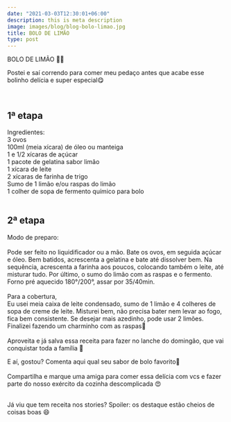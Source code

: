 ```yaml
---
date: "2021-03-03T12:30:01+06:00"
description: this is meta description
image: images/blog/blog-bolo-limao.jpg
title: BOLO DE LIMÃO
type: post
---
```


BOLO DE LIMÃO 🍰🍋

Postei e saí correndo para comer meu pedaço antes que acabe esse bolinho delícia e super especial😋

&nbsp;  
## 1ª etapa
Ingredientes:  
3 ovos  
100ml (meia xícara) de óleo ou manteiga  
1 e 1/2 xícaras de açúcar  
1 pacote de gelatina sabor limão  
1 xícara de leite  
2 xícaras de farinha de trigo  
Sumo de 1 limão e/ou raspas do limão  
1 colher de sopa de fermento químico para bolo  
&nbsp;  
## 2ª etapa  
Modo de preparo:  
&nbsp;  
Pode ser feito no liquidificador ou a mão. Bate os ovos, em seguida açúcar e óleo. Bem batidos, acrescenta a gelatina e bate até dissolver bem. Na sequência, acrescenta a farinha aos poucos, colocando também o leite, até misturar tudo. Por último, o sumo do limão com as raspas e o fermento. Forno pré aquecido 180°/200°, assar por 35/40min.  
&nbsp;  
Para a cobertura,     
Eu usei meia caixa de leite condensado, sumo de 1 limão e 4 colheres de sopa de creme de leite. Misturei bem, não precisa bater nem levar ao fogo, fica bem consistente. Se desejar mais azedinho, pode usar 2 limões. Finalizei fazendo um charminho com as raspas🥰  
&nbsp;  
Aproveita e já salva essa receita para fazer no lanche do domingão, que vai conquistar toda a família 🤗

E aí, gostou? Comenta aqui qual seu sabor de bolo favorito🤩  
&nbsp;  
Compartilha e marque uma amiga para comer essa delícia com vcs e fazer parte do nosso exército da cozinha descomplicada 😍  
&nbsp;  

Já viu que tem receita nos stories? Spoiler: os destaque estão cheios de coisas boas 😄
